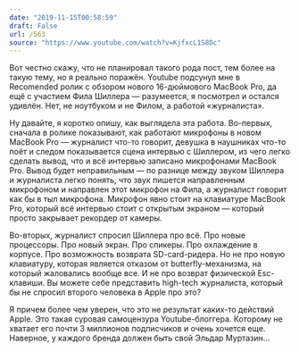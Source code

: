 ```yaml
---
date: "2019-11-15T00:58:59"
draft: False
url: /563
source: "https://www.youtube.com/watch?v=KjfxcL1S8Dc"
---
```


Вот честно скажу, что не планировал такого рода пост, тем более на такую тему, но я реально поражён. Youtube подсунул мне в Recomended ролик с обзором нового 16-дюймового MacBook Pro, да ещё с участием Фила Шиллера — разумеется, я посмотрел и остался удивлён. Нет, не ноутбуком и не Филом, а работой «журналиста».

Ну давайте, я коротко опишу, как выглядела эта работа. Во-первых, сначала в ролике показывают, как работают микрофоны в новом MacBook Pro — журналист что-то говорит, девушка в наушниках что-то поёт и следом показывается сцена интервью с Шиллером, из чего легко сделать вывод, что и всё интервью записано микрофонами MacBook Pro. Вывод будет неправильным — по разнице между звуком Шиллера и журналиста легко понять, что звук пишется направленным микрофоном и направлен этот микрофон на Фила, а журналист говорит как бы в тыл микрофона. Микрофон явно стоит на клавиатуре MacBook Pro, который всё интервью стоит с открытым экраном — который просто закрывает рекордер от камеры.

Во-вторых, журналист спросил Шиллера про всё. Про новые процессоры. Про новый экран. Про спикеры. Про охлаждение в корпусе. Про возможность возврата SD-card-ридера. Но не про новую клавиатуру, которая является отказом от butterfly-механизма, на который жаловались вообще все. И не про возврат физической Esc-клавиши. Вы можете себе представить high-tech журналиста, который бы не спросил второго человека в Apple про это?

Я причем более чем уверен, что это не результат каких-то действий Apple. Это такая суровая самоцензура Youtube-блоггера. Которому не хватает его почти 3 миллионов подписчиков и очень хочется еще. Наверное, у каждого бренда должен быть свой Эльдар Муртазин…
